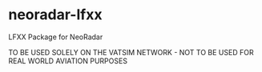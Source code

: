 # neoradar-lfxx
LFXX Package for NeoRadar

TO BE USED SOLELY ON THE VATSIM NETWORK - NOT TO BE USED FOR REAL WORLD AVIATION PURPOSES
